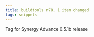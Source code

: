 ```yaml
---
title: buildtools r78, 1 item changed
tags: snippets
---
```


Tag for Synergy Advance 0.5.1b release
